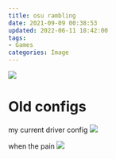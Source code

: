 ```yaml
---
title: osu rambling
date: 2021-09-09 00:38:53
updated: 2022-06-11 18:42:00
tags:
- Games
categories: Image
---
```

![](driver-config.png)

# Old configs

my current driver config
![](driver-config-old.png)

when the pain
![](score.png)
